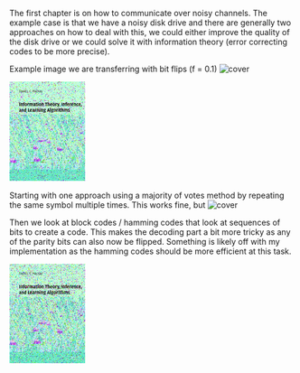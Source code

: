The first chapter is on how to communicate over noisy channels. The example case is that we have a noisy disk drive and there are generally two approaches on how to deal with this, we could either improve the quality of the disk drive or we could solve it with information theory (error correcting codes to be more precise).

Example image we are transferring with bit flips (f = 0.1)
![cover](./conver.png)

![cover with noise](./cover_with_noise.png)

Starting with one approach using a majority of votes method by repeating the same symbol multiple times. This works fine, but 
![cover](./repetion_codes.png)

Then we look at block codes / hamming codes that look at sequences of bits to create a code. This makes the decoding part a bit more tricky as any of the parity bits can also now be flipped. 
Something is likely off with my implementation as the hamming codes should be more efficient at this task.

![cover](./hamming_codes.png)

